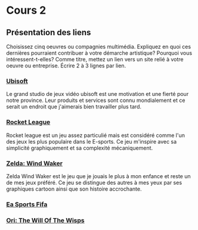 # Cours 2
## Présentation des liens
Choisissez cinq oeuvres ou compagnies multimédia. Expliquez en quoi ces dernières pourraient contribuer à votre démarche artistique? Pourquoi vous intéressent-t-elles? Comme titre, mettez un lien vers un site relié à votre oeuvre ou entreprise. Écrire 2 à 3 lignes par lien.

### [Ubisoft](https://www.ubisoft.com/fr-ca/) 
 Le grand studio de jeux vidéo ubisoft est une motivation et une fierté pour notre province. Leur produits et services sont connu mondialement et ce serait un endroit que j'aimerais bien travailler plus tard.

### [Rocket League](https://www.rocketleague.com/)
Rocket league est un jeu assez particulié mais est considéré comme l'un des jeux les plus populaire dans le E-sports. Ce jeu m'inspire avec sa simplicité graphiquement et sa complexité mécaniquement.

### [Zelda: Wind Waker](https://en.wikipedia.org/wiki/The_Legend_of_Zelda:_The_Wind_Waker)
  Zelda Wind Waker est le jeu que je jouais le plus à mon enfance et reste un de mes jeux préféré. Ce jeu se distingue des autres à mes yeux par ses graphiques cartoon ainsi que son histoire accrochante.

### [Ea Sports Fifa](https://www.ea.com/fr-fr/games/fifa/fifa-23)
 

### [Ori: The Will Of The Wisps](https://www.orithegame.com/)
 

